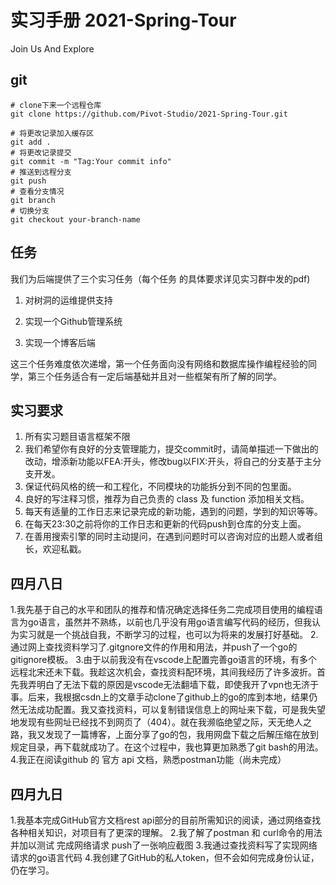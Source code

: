 # 实习手册 2021-Spring-Tour
Join Us And Explore
## git
```shell
# clone下来一个远程仓库
git clone https://github.com/Pivot-Studio/2021-Spring-Tour.git

# 将更改记录加入缓存区
git add .
# 将更改记录提交
git commit -m "Tag:Your commit info"
# 推送到远程分支
git push
# 查看分支情况
git branch
# 切换分支
git checkout your-branch-name
```

## 任务

我们为后端提供了三个实习任务（每个任务 的具体要求详见实习群中发的pdf)

1. 对树洞的运维提供支持

2. 实现一个Github管理系统

3. 实现一个博客后端

  
这三个任务难度依次递增，第一个任务面向没有网络和数据库操作编程经验的同学，第三个任务适合有一定后端基础并且对一些框架有所了解的同学。

## 实习要求

1. 所有实习题目语言框架不限
2. 我们希望你有良好的分支管理能力，提交commit时，请简单描述一下做出的改动，增添新功能以FEA:开头，修改bug以FIX:开头，将自己的分支基于主分支开发。
3. 保证代码风格的统一和工程化，不同模块的功能拆分到不同的包里面。
4. 良好的写注释习惯，推荐为自己负责的 class 及 function 添加相关文档。
5. 每天有适量的工作日志来记录完成的新功能，遇到的问题，学到的知识等等。
6. 在每天23:30之前将你的工作日志和更新的代码push到仓库的分支上面。
7. 在善用搜索引擎的同时主动提问，在遇到问题时可以咨询对应的出题人或者组长，欢迎私戳。

## 四月八日

1.我先基于自己的水平和团队的推荐和情况确定选择任务二完成项目使用的编程语言为go语言，虽然并不熟练，以前也几乎没有用go语言编写代码的经历，但我认为实习就是一个挑战自我，不断学习的过程，也可以为将来的发展打好基础。
2.通过网上查找资料学习了.gitgnore文件的作用和用法，并push了一个go的gitignore模板。
3.由于以前我没有在vscode上配置完善go语言的环境，有多个远程北宋还未下载。我趁这次机会，查找资料配环境，其间我经历了许多波折。首先我弄明白了无法下载的原因是vscode无法翻墙下载，即使我开了vpn也无济于事。后来，我根据csdn上的文章手动clone了github上的go的库到本地，结果仍然无法成功配置。我又查找资料，可以复制错误信息上的网址来下载，可是我失望地发现有些网址已经找不到网页了（404）。就在我濒临绝望之际，天无绝人之路，我又发现了一篇博客，上面分享了go的包，我用网盘下载之后解压缩在放到规定目录，再下载就成功了。在这个过程中，我也算更加熟悉了git bash的用法。
4.我正在阅读github 的 官方 api 文档，熟悉postman功能（尚未完成）

##  四月九日

1.我基本完成GitHub官方文档rest api部分的目前所需知识的阅读，通过网络查找各种相关知识，对项目有了更深的理解。
2.我了解了postman 和 curl命令的用法并加以测试 完成网络请求 push了一张响应截图
3.我通过查找资料写了实现网络请求的go语言代码
4.我创建了GitHub的私人token，但不会如何完成身份认证，仍在学习。
